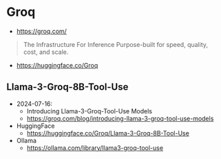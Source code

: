 # Groq

- https://groq.com/

> The Infrastructure For Inference
> Purpose-built for speed, quality, cost, and scale.

- https://huggingface.co/Groq

## Llama-3-Groq-8B-Tool-Use

- 2024-07-16:
  - Introducing Llama-3-Groq-Tool-Use Models
  - https://groq.com/blog/introducing-llama-3-groq-tool-use-models
- HuggingFace
  - https://huggingface.co/Groq/Llama-3-Groq-8B-Tool-Use
- Ollama
  - https://ollama.com/library/llama3-groq-tool-use